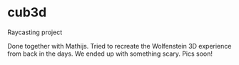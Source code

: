 # cub3d
Raycasting project

Done together with Mathijs. Tried to recreate the Wolfenstein 3D experience from back in the days. We ended up with something scary. Pics soon!
